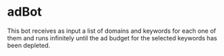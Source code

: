 # adBot
This bot receives as input a list of domains and keywords for each one of them and runs infinitely until the ad budget for the selected keywords has been depleted.
